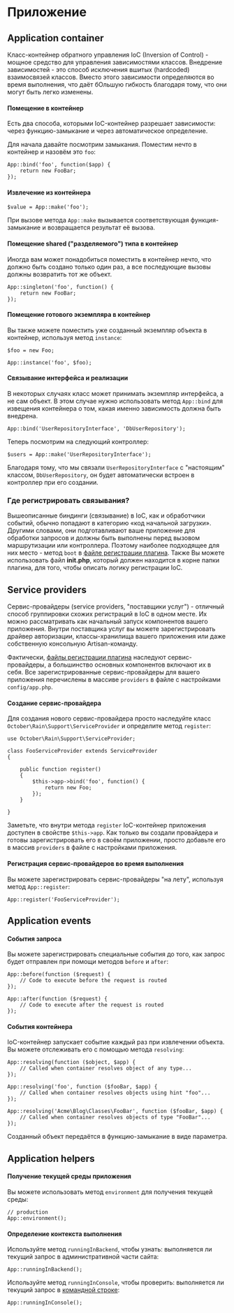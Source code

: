 # Приложение

<a name="app-container" class="anchor"></a>
## Application container

Класс-контейнер обратного управления IoC (Inversion of Control) - мощное средство для управления зависимостями классов. Внедрение зависимостей - это способ исключения вшитых (hardcoded) взаимосвязей классов. Вместо этого зависимости определяются во время выполнения, что даёт бОльшую гибкость благодаря тому, что они могут быть легко изменены.

#### Помещение в контейнер

Есть два способа, которыми IoC-контейнер разрешает зависимости: через функцию-замыкание и через автоматическое определение.

Для начала давайте посмотрим замыкания. Поместим нечто в контейнер и назовём это `foo`:

    App::bind('foo', function($app) {
        return new FooBar;
    });

#### Извлечение из контейнера

    $value = App::make('foo');

При вызове метода `App::make` вызывается соответствующая функция-замыкание и возвращается результат её вызова.

#### Помещение shared ("разделяемого") типа в контейнер

Иногда вам может понадобиться поместить в контейнер нечто, что должно быть создано только один раз, а все последующие вызовы должны возвратить тот же объект.

    App::singleton('foo', function() {
        return new FooBar;
    });

#### Помещение готового экземпляра в контейнер

Вы также можете поместить уже созданный экземпляр объекта в контейнер, используя метод `instance`:

    $foo = new Foo;

    App::instance('foo', $foo);

#### Связывание интерфейса и реализации

В некоторых случаях класс может принимать экземпляр интерфейса, а не сам объект. В этом случае нужно использовать метод `App::bind` для извещения контейнера о том, какая именно зависимость должна быть внедрена.

    App::bind('UserRepositoryInterface', 'DbUserRepository');

Теперь посмотрим на следующий контроллер:

    $users = App::make('UserRepositoryInterface');

Благодаря тому, что мы связали `UserRepositoryInterface` с "настоящим" классом, `DbUserRepository`, он будет автоматически встроен в контроллер при его создании.

<a name="where-to-register" class="anchor"></a>
### Где регистрировать связывания?

Вышеописанные биндинги (связывание) в IoC, как и обработчики событий,  обычно попадают в категорию «код начальной загрузки». Другими словами, они подготавливают ваше приложение для обработки запросов и должны быть выполнены перед вызовом маршрутизации или контроллера. Поэтому наиболее подходящее для них место - метод `boot` в [файле регистрации плагина](../plugin/registration.md#registration-methods). Также Вы можете использовать файл **init.php**, который должен находится в корне папки плагина, для того, чтобы описать логику регистрации IoC.

<a name="service-providers" class="anchor"></a>
## Service providers

Сервис-провайдеры (service providers, "поставщики услуг") - отличный способ группировки схожих регистраций в IoC в одном месте. Их можно рассматривать как начальный запуск компонентов вашего приложения. Внутри поставщика услуг вы можете зарегистрировать драйвер авторизации, классы-хранилища вашего приложения или даже собственную консольную Artisan-команду.

Фактически, [файлы регистрации плагина](../plugin/registration.md) наследуют сервис-провайдеры, а большинство основных компонентов включают их в себя. Все зарегистрированные сервис-провайдеры для вашего приложения перечислены в массиве `providers` в файле с настройками `config/app.php`.

#### Создание сервис-провайдера

Для создания нового сервис-провайдера просто наследуйте класс  `October\Rain\Support\ServiceProvider` и определите метод `register`:

    use October\Rain\Support\ServiceProvider;

    class FooServiceProvider extends ServiceProvider
    {

        public function register()
        {
            $this->app->bind('foo', function() {
                return new Foo;
            });
        }

    }

Заметьте, что внутри метода `register` IoC-контейнер приложения доступен в свойстве `$this->app`. Как только вы создали провайдера и готовы зарегистрировать его в своём приложении, просто добавьте его в массив `providers` в файле с настройками приложения.

#### Регистрация сервис-провайдеров во время выполнения

Вы можете зарегистрировать сервис-провайдеры "на лету", используя метод `App::register`:

    App::register('FooServiceProvider');

<a name="application-events" class="anchor"></a>
## Application events

#### События запроса

Вы можете зарегистрировать специальные события до того, как запрос будет отправлен при помощи методов `before` и `after`:

    App::before(function ($request) {
        // Code to execute before the request is routed
    });

    App::after(function ($request) {
        // Code to execute after the request is routed
    });

#### События контейнера

IoC-контейнер запускает событие каждый раз при извлечении объекта. Вы можете отслеживать его с помощью метода `resolving`:

    App::resolving(function ($object, $app) {
        // Called when container resolves object of any type...
    });

    App::resolving('foo', function ($fooBar, $app) {
        // Called when container resolves objects using hint "foo"...
    });

    App::resolving('Acme\Blog\Classes\FooBar', function ($fooBar, $app) {
        // Called when container resolves objects of type "FooBar"...
    });

Созданный объект передаётся в функцию-замыкание в виде параметра.

<a name="application-helpers" class="anchor"></a>
## Application helpers

#### Получение текущей среды приложения

Вы можете использовать метод `environment` для получения текущей среды:

    // production
    App::environment();

#### Определение контекста выполнения

Используйте метод `runningInBackend`, чтобы узнать: выполняется ли текущий запрос в административной части сайта:

    App::runningInBackend();

Используйте метод `runningInConsole`, чтобы проверить: выполняется ли текущий запрос в [командной строке](../console/commands.md):

    App::runningInConsole();
